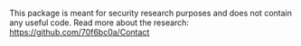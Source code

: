 This package is meant for security research purposes and does not contain any useful code. Read more about the research: https://github.com/70f6bc0a/Contact
